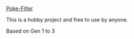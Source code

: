 [Poke-Filter](https://deathdoors.github.io/pokefilter/)

This is a hobby project and free to use by anyone.

Based on Gen 1 to 3 